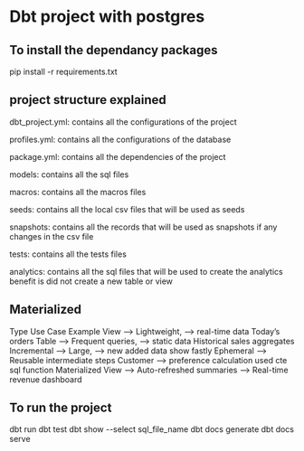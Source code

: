 # Dbt project with postgres

## To install the dependancy packages

pip install -r requirements.txt

## project structure explained

dbt_project.yml: contains all the configurations of the project

profiles.yml: contains all the configurations of the database

package.yml: contains all the dependencies of the project

models: contains all the sql files

macros: contains all the macros files

seeds: contains all the local csv files that will be used as seeds

snapshots: contains all the records that will be used as snapshots if any changes in the csv file

tests: contains all the tests files

analytics: contains all the sql files that will be used to create the analytics benefit is did not create a new table or view  


## Materialized 
Type	               Use Case	                                 Example
View	           --> Lightweight,                            --> real-time data	Today’s orders
Table	           --> Frequent queries,                       --> static data	Historical sales aggregates
Incremental 	   --> Large,                                  --> new added data show fastly 
Ephemeral	       --> Reusable intermediate steps	Customer   --> preference calculation used cte sql function
Materialized View  --> Auto-refreshed summaries	               --> Real-time revenue dashboard

## To run the project

dbt run
dbt test
dbt show --select sql_file_name
dbt docs generate
dbt docs serve